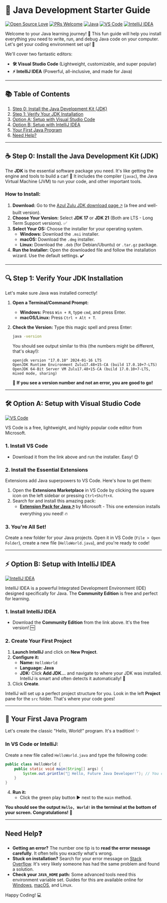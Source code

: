 # 🎯 Java Development Starter Guide

[![Open Source Love](https://badges.frapsoft.com/os/v2/open-source.svg?v=103)](https://github.com/your-username/your-repo-name)
[![PRs Welcome](https://img.shields.io/badge/PRs-welcome-brightgreen.svg?style=flat)](http://makeapullrequest.com)
[![Java](https://img.shields.io/badge/Java-%23ED8B00.svg?style=flat&logo=openjdk&logoColor=white)](https://java.com)
[![VS Code](https://img.shields.io/badge/VS_Code-007ACC?style=flat&logo=visual-studio-code&logoColor=white)](https://code.visualstudio.com/)
[![IntelliJ IDEA](https://img.shields.io/badge/IntelliJ_IDEA-000000?style=flat&logo=intellij-idea&logoColor=white)](https://www.jetbrains.com/idea/)

Welcome to your Java learning journey! 👋 This fun guide will help you install everything you need to write, run, and debug Java code on your computer. Let's get your coding environment set up! 🚀

We'll cover two fantastic editors:
*   **🛠️ Visual Studio Code** (Lightweight, customizable, and super popular)
*   **⚡ IntelliJ IDEA** (Powerful, all-inclusive, and made for Java)

---

## 📚 Table of Contents
1.  [Step 0: Install the Java Development Kit (JDK)](https://github.com/ankittroy-21/Learnovate/blob/main/Installation/README.md#-step-0-install-the-java-development-kit-jdk)
2.  [Step 1: Verify Your JDK Installation](https://github.com/ankittroy-21/Learnovate/blob/main/Installation/README.md#-step-1-verify-your-jdk-installation)
3.  [Option A: Setup with Visual Studio Code](https://github.com/ankittroy-21/Learnovate/blob/main/Installation/README.md#-option-a-setup-with-visual-studio-code)
4.  [Option B: Setup with IntelliJ IDEA](https://github.com/ankittroy-21/Learnovate/blob/main/Installation/README.md#-option-b-setup-with-intellij-idea)
5.  [Your First Java Program](https://github.com/ankittroy-21/Learnovate/blob/main/Installation/README.md#-your-first-java-program)
6.  [Need Help?](https://github.com/ankittroy-21/Learnovate/blob/main/Installation/README.md#-need-help)

---

## ☕ Step 0: Install the Java Development Kit (JDK)

The **JDK** is the essential software package you need. It's like getting the engine and tools to build a car! 🚗 It includes the compiler (`javac`), the Java Virtual Machine (JVM) to run your code, and other important tools.

### How to Install:
1.  **Download:** Go to the [Azul Zulu JDK download page 🡥](https://www.azul.com/downloads/?package=jdk) (a free and well-built version).
2.  **Choose Your Version:** Select **JDK 17** or **JDK 21** (Both are LTS - Long Term Support versions). ✅
3.  **Select Your OS:** Choose the installer for your operating system.
    *   **Windows:** Download the `.msi` installer.
    *   **macOS:** Download the `.dmg` installer.
    *   **Linux:** Download the `.deb` (for Debian/Ubuntu) or `.tar.gz` package.
4.  **Run the Installer:** Open the downloaded file and follow the installation wizard. Use the default settings. ✔️

---

## 🔍 Step 1: Verify Your JDK Installation

Let's make sure Java was installed correctly!

1.  **Open a Terminal/Command Prompt:**
    *   **Windows:** Press `Win + R`, type `cmd`, and press Enter.
    *   **macOS/Linux:** Press `Ctrl + Alt + T`.

2.  **Check the Version:** Type this magic spell and press Enter:
    ```bash
    java -version
    ```
    You should see output similar to this (the numbers might be different, that's okay!):
    ```
    openjdk version "17.0.10" 2024-01-16 LTS
    OpenJDK Runtime Environment Zulu17.48+15-CA (build 17.0.10+7-LTS)
    OpenJDK 64-Bit Server VM Zulu17.48+15-CA (build 17.0.10+7-LTS, mixed mode, sharing)
    ```
    🎉 **If you see a version number and not an error, you are good to go!**

---

## 🛠️ Option A: Setup with Visual Studio Code

[![VS Code](https://img.shields.io/badge/Download-VS_Code-007ACC?style=for-the-badge&logo=visual-studio-code&logoColor=white)](https://code.visualstudio.com/download)

VS Code is a free, lightweight, and highly popular code editor from Microsoft.

### 1. Install VS Code
*   Download it from the link above and run the installer. Easy! 😊

### 2. Install the Essential Extensions
Extensions add Java superpowers to VS Code. Here's how to get them:

1.  Open the **Extensions Marketplace** in VS Code by clicking the square icon on the left sidebar or pressing `Ctrl+Shift+X`.
2.  Search for and install this amazing pack:
    *   [**Extension Pack for Java 🡥**](https://marketplace.visualstudio.com/items?itemName=vscjava.vscode-java-pack) by Microsoft - This one extension installs everything you need! 🔥

### 3. You're All Set!
Create a new folder for your Java projects. Open it in VS Code (`File > Open Folder`), create a new file (`HelloWorld.java`), and you're ready to code!

---

## ⚡ Option B: Setup with IntelliJ IDEA

[![IntelliJ IDEA](https://img.shields.io/badge/Download-IntelliJ_IDEA_CE-000000?style=for-the-badge&logo=intellij-idea&logoColor=white)](https://www.jetbrains.com/idea/download/)

IntelliJ IDEA is a powerful Integrated Development Environment (IDE) designed specifically for Java. The **Community Edition** is free and perfect for learning.

### 1. Install IntelliJ IDEA
*   Download the **Community Edition** from the link above. It's the free version! 🆓

### 2. Create Your First Project
1.  **Launch IntelliJ** and click on **New Project**.
2.  **Configure it:**
    *   **Name:** `HelloWorld`
    *   **Language:** **Java**
    *   **JDK:** Click **Add JDK...** and navigate to where your JDK was installed. IntelliJ is smart and often detects it automatically! 🤖
3.  Click **Create**.

IntelliJ will set up a perfect project structure for you. Look in the left **Project** pane for the `src` folder. That's where your code goes!

---

## 🚀 Your First Java Program

Let's create the classic "Hello, World!" program. It's a tradition! ✨

### In VS Code or IntelliJ:
Create a new file called `HelloWorld.java` and type the following code:

```java
public class HelloWorld {
    public static void main(String[] args) {
        System.out.println("🎉 Hello, Future Java Developer!"); // You can change this message!
    }
}
```
4.  **Run it:**
    *   Click the green play button ▶️ next to the `main` method.

**You should see the output `Hello, World!` in the terminal at the bottom of your screen. Congratulations! 🎉**

---

## Need Help❓

*   **Getting an error?** The number one tip is to **read the error message carefully**. It often tells you exactly what's wrong.
*   **Stuck on installation?** Search for your error message on [Stack Overflow](https://stackoverflow.com/). It's very likely someone has had the same problem and found a solution.
*   **Check your `JAVA_HOME` path:** Some advanced tools need this environment variable set. Guides for this are available online for [Windows](https://www.java.com/en/download/help/path.html), [macOS](https://stackoverflow.com/questions/6588390/where-is-java-home-on-macos-mojave-10-14-to-latest), and Linux.

Happy Coding! 💻
